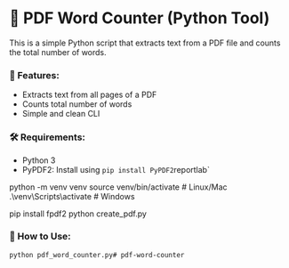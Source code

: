 # 📄 PDF Word Counter (Python Tool)

This is a simple Python script that extracts text from a PDF file and counts the total number of words.

### 🚀 Features:
- Extracts text from all pages of a PDF
- Counts total number of words
- Simple and clean CLI

### 🛠 Requirements:
- Python 3
- PyPDF2: Install using `pip install PyPDF2`reportlab`

python -m venv venv
source venv/bin/activate   # Linux/Mac
.\venv\Scripts\activate    # Windows

pip install fpdf2
python create_pdf.py

### 🔧 How to Use:
```bash
python pdf_word_counter.py# pdf-word-counter